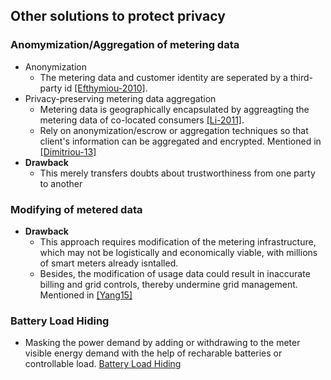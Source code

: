 ## Other solutions to protect privacy

### Anomymization/Aggregation of metering data
- Anonymization
  - The metering data and customer identity are seperated by a third-party id [[Efthymiou-2010]](http://ieeexplore.ieee.org/xpls/abs_all.jsp?arnumber=5622050). 
- Privacy-preserving metering data aggregation
  - Metering data is geographically encapsulated by aggreagting the metering data of co-located consumers [[Li-2011]](http://cae.ittc.ku.edu/papers/Li-IJSN.pdf). 
  - Rely on anonymization/escrow or aggregation techniques so that client's information can be aggregated and encrypted. Mentioned in [[Dimitriou-13]](http://dl.acm.org/citation.cfm?id=2480488)
- **Drawback**
  - This merely transfers doubts about trustworthiness from one party to another
  
### Modifying of metered data
- **Drawback**
  - This approach requires modification of the metering infrastructure, which may not be logistically and economically viable, with millions of smart meters already isntalled. 
  - Besides, the modification of usage data could result in inaccurate billing and grid controls, thereby undermine grid management. Mentioned in [[Yang15]](http://ieeexplore.ieee.org/xpls/abs_all.jsp?arnumber=6876215&tag=1)



### Battery Load Hiding
- Masking the power demand by adding or withdrawing to the meter visible energy demand with the help of recharable batteries or controllable load. [Battery Load Hiding](./blh.md)
